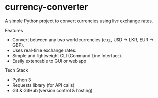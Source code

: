 # currency-converter
A simple Python project to convert currencies using live exchange rates.

Features
- Convert between any two world currencies (e.g., USD → LKR, EUR → GBP).
- Uses real-time exchange rates.
- Simple and lightweight CLI (Command Line Interface).
- Easily extendable to GUI or web app


 Tech Stack
- Python 3
- Requests library (for API calls)
- Git & GitHub (version control & hosting)
